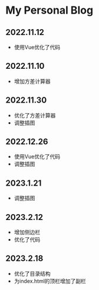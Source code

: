 # My Personal Blog

## 2022.11.12
- 使用Vue优化了代码

## 2022.11.10
- 增加方差计算器

## 2022.11.30
- 优化了方差计算器
- 调整插图

## 2022.12.26
- 使用Vue优化了代码
- 调整插图

## 2023.1.21
- 调整插图

## 2023.2.12
- 增加侧边栏
- 优化了代码

## 2023.2.18
- 优化了目录结构
- 为index.html的顶栏增加了副栏